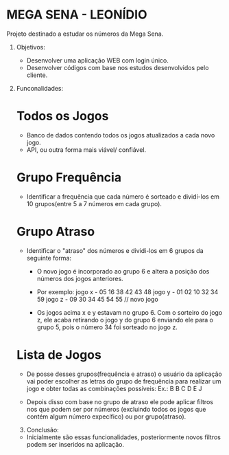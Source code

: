 # MEGA SENA - LEONÍDIO

Projeto destinado a estudar os números da Mega Sena.

1. Objetivos:

   - Desenvolver uma aplicação WEB com login único.
   - Desenvolver códigos com base nos estudos desenvolvidos pelo cliente.

2. Funconalidades:

   # Todos os Jogos

   - Banco de dados contendo todos os jogos atualizados a cada novo jogo.
   - API, ou outra forma mais viável/ confiável.

   # Grupo Frequência

   - Identificar a frequência que cada número é sorteado e dividí-los em 10 grupos(entre 5 a 7 números em cada grupo).

   # Grupo Atraso

   - Identificar o "atraso" dos números e dividi-los em 6 grupos da seguinte forma:

     - O novo jogo é incorporado ao grupo 6 e altera a posição dos números dos jogos anteriores.

     - Por exemplo:
       jogo x - 05 16 38 42 43 48
       jogo y - 01 02 10 32 34 59
       jogo z - 09 30 34 45 54 55 // novo jogo

     - Os jogos acima x e y estavam no grupo 6. Com o sorteiro do jogo z, ele acaba retirando o jogo y do grupo 6 enviando ele para o grupo 5, pois o número 34 foi sorteado no jogo z.

   # Lista de Jogos

   - De posse desses grupos(frequência e atraso) o usuário da aplicação vai poder escolher as letras do grupo de frequência para realizar um jogo e obter todas as combinações possíveis:
     Ex.: B B C D E J

   - Depois disso com base no grupo de atraso ele pode aplicar filtros nos que podem ser por números (excluindo todos os jogos que contém algum número expecífico) ou por grupo(atraso).

   3. Conclusão:

   - Inicialmente são essas funcionalidades, posteriormente novos filtros podem ser inseridos na aplicação.
